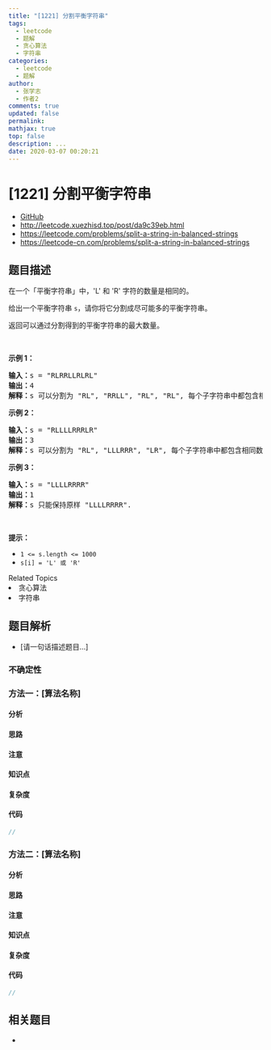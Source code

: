 ```yaml
---
title: "[1221] 分割平衡字符串"
tags:
  - leetcode
  - 题解
  - 贪心算法
  - 字符串
categories:
  - leetcode
  - 题解
author:
  - 张学志
  - 作者2
comments: true
updated: false
permalink:
mathjax: true
top: false
description: ...
date: 2020-03-07 00:20:21
---
```



# [1221] 分割平衡字符串
* [GitHub](https://github.com/algoboy101/LeetCodeCrowdsource/tree/master/_posts/QA/%5B1221%5D%20%E5%88%86%E5%89%B2%E5%B9%B3%E8%A1%A1%E5%AD%97%E7%AC%A6%E4%B8%B2.md)
* http://leetcode.xuezhisd.top/post/da9c39eb.html
* https://leetcode.com/problems/split-a-string-in-balanced-strings
* https://leetcode-cn.com/problems/split-a-string-in-balanced-strings


## 题目描述

<p>在一个「平衡字符串」中，&#39;L&#39; 和 &#39;R&#39; 字符的数量是相同的。</p>

<p>给出一个平衡字符串&nbsp;<code>s</code>，请你将它分割成尽可能多的平衡字符串。</p>

<p>返回可以通过分割得到的平衡字符串的最大数量。</p>

<p>&nbsp;</p>

<p><strong>示例 1：</strong></p>

<pre><strong>输入：</strong>s = &quot;RLRRLLRLRL&quot;
<strong>输出：</strong>4
<strong>解释：</strong>s 可以分割为 &quot;RL&quot;, &quot;RRLL&quot;, &quot;RL&quot;, &quot;RL&quot;, 每个子字符串中都包含相同数量的 &#39;L&#39; 和 &#39;R&#39;。
</pre>

<p><strong>示例 2：</strong></p>

<pre><strong>输入：</strong>s = &quot;RLLLLRRRLR&quot;
<strong>输出：</strong>3
<strong>解释：</strong>s 可以分割为 &quot;RL&quot;, &quot;LLLRRR&quot;, &quot;LR&quot;, 每个子字符串中都包含相同数量的 &#39;L&#39; 和 &#39;R&#39;。
</pre>

<p><strong>示例 3：</strong></p>

<pre><strong>输入：</strong>s = &quot;LLLLRRRR&quot;
<strong>输出：</strong>1
<strong>解释：</strong>s 只能保持原样 &quot;LLLLRRRR&quot;.
</pre>

<p>&nbsp;</p>

<p><strong>提示：</strong></p>

<ul>
	<li><code>1 &lt;= s.length &lt;= 1000</code></li>
	<li><code>s[i] = &#39;L&#39; 或 &#39;R&#39;</code></li>
</ul>
<div><div>Related Topics</div><div><li>贪心算法</li><li>字符串</li></div></div>


## 题目解析
* [请一句话描述题目...]

### 不确定性


### 方法一：[算法名称]

#### 分析

#### 思路

#### 注意

#### 知识点

#### 复杂度

#### 代码

```cpp
//
```


### 方法二：[算法名称]

#### 分析

#### 思路

#### 注意

#### 知识点

#### 复杂度

#### 代码

```cpp
//
```


## 相关题目
* 
